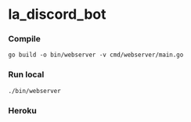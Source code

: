 # la_discord_bot

### Compile

```shell
go build -o bin/webserver -v cmd/webserver/main.go
```

### Run local
```shell
./bin/webserver
```

### Heroku
